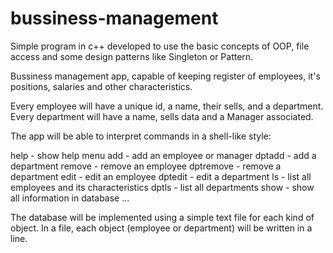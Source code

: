 # bussiness-management
Simple program in c++ developed to use the basic concepts of OOP, file access and some design patterns like Singleton or Pattern.

Bussiness management app, capable of keeping register of employees, it's 
positions, salaries and other characteristics.

Every employee will have a unique id, a name, their sells, and a department.
Every department will have a name, sells data and a Manager 
associated.

The app will be able to interpret commands in a shell-like style:

help - show help menu
add - add an employee or manager
dptadd - add a department
remove - remove an employee
dptremove - remove a department
edit - edit an employee
dptedit - edit a department
ls - list all employees and its characteristics
dptls - list all departments
show - show all information in database
...


The database will be implemented using a simple text file for each kind of 
object. In a file, each object (employee or department) will be written in a 
line.
